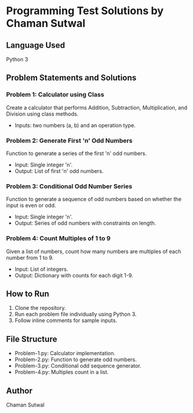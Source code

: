 # Programming Test Solutions by Chaman Sutwal

## Language Used
Python 3

## Problem Statements and Solutions

### Problem 1: Calculator using Class
Create a calculator that performs Addition, Subtraction, Multiplication, and Division using class methods.
- Inputs: two numbers (a, b) and an operation type.

### Problem 2: Generate First 'n' Odd Numbers
Function to generate a series of the first 'n' odd numbers.
- Input: Single integer 'n'.
- Output: List of first 'n' odd numbers.

### Problem 3: Conditional Odd Number Series
Function to generate a sequence of odd numbers based on whether the input is even or odd.
- Input: Single integer 'n'.
- Output: Series of odd numbers with constraints on length.

### Problem 4: Count Multiples of 1 to 9
Given a list of numbers, count how many numbers are multiples of each number from 1 to 9.
- Input: List of integers.
- Output: Dictionary with counts for each digit 1-9.

## How to Run
1. Clone the repository.
2. Run each problem file individually using Python 3.
3. Follow inline comments for sample inputs.

## File Structure
- Problem-1.py: Calculator implementation.
- Problem-2.py: Function to generate odd numbers.
- Problem-3.py: Conditional odd sequence generator.
- Problem-4.py: Multiples count in a list.

## Author
Chaman Sutwal
